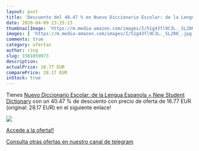 ```yaml
---
layout: post
title: 'Descuento del 40.47 % en Nuevo Diccionario Escolar: de la Lengua '
date: 2020-04-09 23:25:13
thumbnailImage: 'https://m.media-amazon.com/images/I/51g43fl9C3L._SL200_.jpg'
images: [ 'https://m.media-amazon.com/images/I/51g43fl9C3L._SL200_.jpg' ]
comments: true
category: ofertas
author: ring
slug: 1581059973
description:
actualPrice: 16.77 EUR
comparePrice: 28.17 EUR
inStock: true
---
```


Tienes [Nuevo Diccionario Escolar: de la Lengua Espanola = New Student Dictionary](https://www.amazon.com/dp/1581059973/?tag=redken08-20) con un 40.47 % de descuento con precio de oferta de 16.77 EUR (original: 28.17 EUR) en el siguiente enlace!

[![](https://m.media-amazon.com/images/I/51g43fl9C3L._SL200_.jpg)](https://www.amazon.com/dp/1581059973/?tag=redken08-20)

[Accede a la oferta!!](https://www.amazon.com/dp/1581059973/?tag=redken08-20)

[Consulta otras ofertas en nuestro canal de telegram](https://t.me/s/ofertas25)
